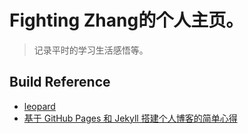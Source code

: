 # Fighting Zhang的个人主页。
> 记录平时的学习生活感悟等。



## Build Reference
+  [leopard](http://baixin.io)   
+  [基于 GitHub Pages 和 Jekyll 搭建个人博客的简单心得](https://www.bilibili.com/video/av13994132/)
